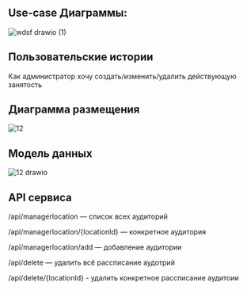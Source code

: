## Use-case Диаграммы:
 
![wdsf drawio (1)](https://user-images.githubusercontent.com/76588508/166666396-36dea743-b621-4f8d-8c8f-2a6b2dd43d35.png)

## Пользовательские истории

Как администратор хочу создать/изменить/удалить действующую занятость

## Диаграмма размещения
![12](https://user-images.githubusercontent.com/76588508/164014089-a8d8159e-0c60-48fd-84ec-04c228aaba4b.jpg)

## Модель данных
![12 drawio](https://user-images.githubusercontent.com/76588508/164015862-cb18507f-6bab-400b-9838-691194f0cf9a.png)

## API сервиса

/api/managerlocation — список всех аудиторий

/api/managerlocation/{locationId} — конкретное аудитория

/api/managerlocation/add — добавление аудитории

/api/delete — удалить всё рассписание аудотрий

/api/delete/{locationId} - удалить конкретное рассписание аудитоии
